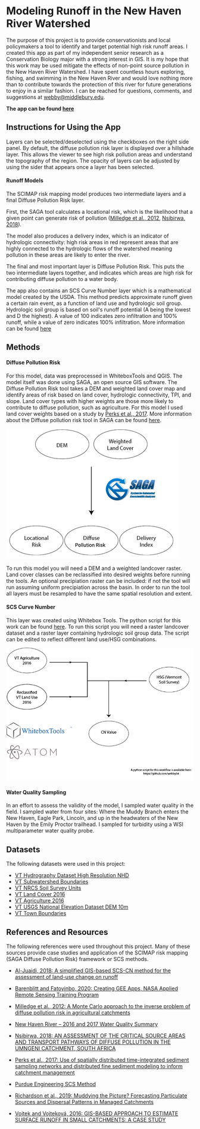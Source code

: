 

# Modeling Runoff in the New Haven River Watershed

The purpose of this project is to provide conservationists and local policymakers a tool to identify and target potential high risk runoff areas. I created this app as part of my independent senior research as a Conservation Biology major with a strong interest in GIS. It is my hope that this work may be used mitigate the effects of non-point source pollution in the New Haven River Watershed. I have spent countless hours exploring, fishing, and swimming in the New Haven River and would love nothing more than to contribute towards the protection of this river for future generations to enjoy in a similar fashion. I can be reached for questions, comments, and suggestions at webby@middlebury.edu.

__The app can be found [here](https://webby.users.earthengine.app/view/newhavenrunoff)__





## Instructions for Using the App


Layers can be selected/deselected using the checkboxes on the right side panel. By default, the diffuse pollution risk layer is displayed over a hillshade layer. This allows the viewer to see high risk pollution areas and understand the topography of the region. The opacity of layers can be adjusted by using the sider that appears once a layer has been selected. 

#### Runoff Models
The SCIMAP risk mapping model produces two intermediate layers and a final Diffuse Pollution Risk layer.

First, the SAGA tool calculates a locational risk, which is the likelihood that a given point can generate risk of pollution ([Milledge et al., 2012](https://www.sciencedirect.com/science/article/pii/S004896971200873X), [Nsibirwa, 2018](https://ukzn-dspace.ukzn.ac.za/handle/10413/17276)).

The model also produces a delivery index, which is an indicator of hydrologic connectivity: high risk areas in red represent areas that are highly connected to the hydrologic flows of the watershed meaning pollution in these areas are likely to enter the river.

The final and most important layer is Diffuse Pollution Risk. This puts the two intermediate layers together, and indicates which areas are high risk for contributing diffuse pollution to a water body.

The app also contains an SCS Curve Number layer which is a mathematical model created by the USDA. This method predicts approximate runoff given a certain rain event, as a function of land use and hydrologic soil group. Hydrologic soil group is based on soil's runoff potential (A being the lowest and D the highest). A value of 100 indicates zero infiltration and 100% runoff, while a value of zero indicates 100% infiltration. More information can be found [here](https://engineering.purdue.edu/mapserve/LTHIA7/documentation/scs.htm#:~:text=The%20SCS%20curve%20number%20method,find%20average%20annual%20runoff%20values.)

## Methods

#### Diffuse Pollution Risk

For this model, data was preprocessed in WhiteboxTools and QGIS. The model itself was done using SAGA, an open source GIS software. The Diffuse Pollution Risk tool takes a DEM and weighted land cover map and identify areas of risk based on land cover, hydrologic connectivity, TPI, and slope. Land cover types with higher weights are those more likely to contribute to diffuse pollution, such as agriculture. For this model I used land cover weights based on a study by [Perks et al., 2017](https://pubmed.ncbi.nlm.nih.gov/28185700/). More information about the Diffuse pollution risk tool in SAGA can be found [here](https://saga-gis.sourceforge.io/saga_tool_doc/8.1.1/sim_hydrology_4.html).

![Diffuse Workflow](diffuseWorkflow.png)

To run this model you will need a DEM and a weighted landcover raster. Land cover classes can be reclassified into desired weights before running the tools. An optional precipiation raster can be included: if not the tool will run assuming uniform precipiation across the basin. In order to run the tool all layers must be resampled to have the same spatial resolution and extent. 

#### SCS Curve Number

This layer was created using Whitebox Tools. The python script for this work can be found [here](https://github.com/webby34/newHavenRunoff). To run this script you will need a raster landcover dataset and a raster layer containing hydrologic soil group data. The script can be edited to reflect different land use/HSG combinations. 

![SCS Workflow](CNworkflow.png)


#### Water Quality Sampling
In an effort to assess the validity of the model, I sampled water quality in the field. I sampled water from four sites: Where the Muddy Branch enters the New Haven, Eagle Park, Lincoln, and up in the headwaters of the New Haven by the Emily Proctor trailhead. I sampled for turbidity using a WSI multiparameter water quality probe. 

## Datasets
The following datasets were used in this project:
- [VT Hydrography Dataset High Resolution NHD](https://geodata.vermont.gov/documents/VCGI::vt-hydrography-dataset-high-resolution-nhd/about)
- [VT Subwatershed Boundaries](https://geodata.vermont.gov/datasets/VCGI::vt-subwatershed-boundaries-huc12/explore?location=43.870450%2C-72.459750%2C8.41)
- [VT NRCS Soil Survey Units](https://geodata.vermont.gov/datasets/VCGI::vt-data-nrcs-soil-survey-units/explore?location=43.875000%2C-72.470000%2C8.41)
- [VT Land Cover 2016](https://geodata.vermont.gov/pages/land-cover)
- [VT Agriculture 2016](https://geodata.vermont.gov/pages/land-cover)
- [VT USGS National Elevation Dataset DEM 10m](https://geodata.vermont.gov/documents/3caf2e5280fe489bb62c3bc5234c4e3e/explore)
- [VT Town Boundaries](https://geodata.vermont.gov/datasets/VCGI::vt-data-town-boundaries-1/explore)



## References and Resources

The following references were used throughout this project. Many of these sources provide case studies and application of the SCIMAP risk mapping (SAGA Diffuse Pollution Risk) framework or SCS methods.

- [Al-Juaidi, 2018: A simplified GIS-based SCS-CN method for the assessment of land-use change on runoff](https://www.researchgate.net/publication/325571714_A_simplified_GIS-based_SCS-CN_method_for_the_assessment_of_land-use_change_on_runoff)
- [Barenblitt and Fatoyinbo, 2020: Creating GEE Apps, NASA Applied Remote Sensing Training Program](https://appliedsciences.nasa.gov/sites/default/files/2020-10/Part3App_Final.pdf)

- [Milledge et al., 2012: A Monte Carlo approach to the inverse problem of diffuse pollution risk in agricultural catchments](https://www.sciencedirect.com/science/article/pii/S004896971200873X)

- [New Haven River – 2016 and 2017 Water Quality Summary](https://acrpc.org/wp-content/uploads/2021/03/2017-New-Haven-River.pdf)

- [Nsibirwa, 2018: AN ASSESSMENT OF THE CRITICAL SOURCE AREAS AND TRANSPORT PATHWAYS OF DIFFUSE POLLUTION IN THE UMNGENI CATCHMENT, SOUTH AFRICA](https://ukzn-dspace.ukzn.ac.za/handle/10413/17276)

- [Perks et al., 2017: Use of spatially distributed time-integrated sediment sampling networks and distributed fine sediment modeling to inform catchment management](https://pubmed.ncbi.nlm.nih.gov/28185700/)

- [Purdue Engineering SCS Method](https://engineering.purdue.edu/mapserve/LTHIA7/documentation/scs.htm#:~:text=The%20SCS%20curve%20number%20method,find%20average%20annual%20runoff%20values.)

 - [Richardson et al., 2019: Muddying the Picture? Forecasting Particulate Sources and Dispersal Patterns in Managed Catchments](https://www.frontiersin.org/articles/10.3389/feart.2019.00277/full)

- [Vojtek and Vojteková, 2016: GIS-BASED APPROACH TO ESTIMATE SURFACE RUNOFF IN SMALL CATCHMENTS: A CASE STUDY](https://sciendo.com/article/10.1515/quageo-2016-0030)



